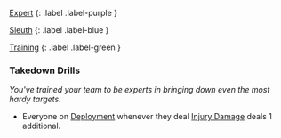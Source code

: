 
[Expert](Game/Advancement-List?Expert=true)
{: .label .label-purple }

[Sleuth](Game/Sleuth)
{: .label .label-blue }

[Training](Game/Advancement-List?Training=true)
{: .label .label-green }
### Takedown Drills
*You've trained your team to be experts in bringing down even the most hardy targets.*
* Everyone on [Deployment](Game/Deployment) whenever they deal [Injury Damage](Game/Core/Injury#Injury%20Damage) deals 1 additional.